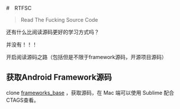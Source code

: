 #　RTFSC

> Read The Fucking Source Code

还有什么比阅读源码更好的学习方式吗？

并没有！！！

开启阅读源码之路（包括但是不限于framework源码，开源项目源码）  


## 获取Android Framework源码

clone [frameworks_base](https://github.com/android/platform_frameworks_base) ，获取源码，在 Mac 端可以使用 Sublime 配合 CTAGS查看。  

